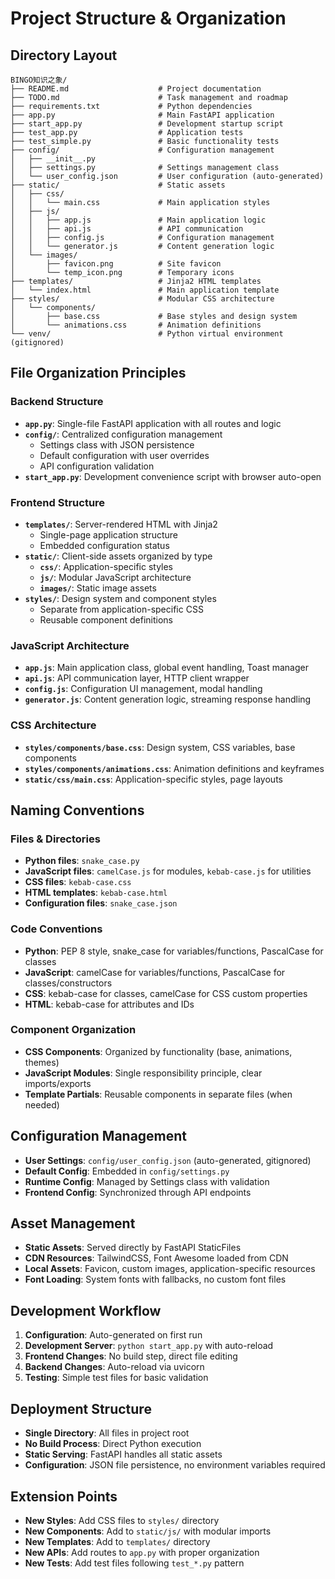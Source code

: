# Project Structure & Organization

## Directory Layout

```
BINGO知识之象/
├── README.md                    # Project documentation
├── TODO.md                      # Task management and roadmap
├── requirements.txt             # Python dependencies
├── app.py                       # Main FastAPI application
├── start_app.py                 # Development startup script
├── test_app.py                  # Application tests
├── test_simple.py               # Basic functionality tests
├── config/                      # Configuration management
│   ├── __init__.py
│   ├── settings.py              # Settings management class
│   └── user_config.json         # User configuration (auto-generated)
├── static/                      # Static assets
│   ├── css/
│   │   └── main.css             # Main application styles
│   ├── js/
│   │   ├── app.js               # Main application logic
│   │   ├── api.js               # API communication
│   │   ├── config.js            # Configuration management
│   │   └── generator.js         # Content generation logic
│   └── images/
│       ├── favicon.png          # Site favicon
│       └── temp_icon.png        # Temporary icons
├── templates/                   # Jinja2 HTML templates
│   └── index.html               # Main application template
├── styles/                      # Modular CSS architecture
│   └── components/
│       ├── base.css             # Base styles and design system
│       └── animations.css       # Animation definitions
└── venv/                        # Python virtual environment (gitignored)
```

## File Organization Principles

### Backend Structure
- **`app.py`**: Single-file FastAPI application with all routes and logic
- **`config/`**: Centralized configuration management
  - Settings class with JSON persistence
  - Default configuration with user overrides
  - API configuration validation
- **`start_app.py`**: Development convenience script with browser auto-open

### Frontend Structure
- **`templates/`**: Server-rendered HTML with Jinja2
  - Single-page application structure
  - Embedded configuration status
- **`static/`**: Client-side assets organized by type
  - **`css/`**: Application-specific styles
  - **`js/`**: Modular JavaScript architecture
  - **`images/`**: Static image assets
- **`styles/`**: Design system and component styles
  - Separate from application-specific CSS
  - Reusable component definitions

### JavaScript Architecture
- **`app.js`**: Main application class, global event handling, Toast manager
- **`api.js`**: API communication layer, HTTP client wrapper
- **`config.js`**: Configuration UI management, modal handling
- **`generator.js`**: Content generation logic, streaming response handling

### CSS Architecture
- **`styles/components/base.css`**: Design system, CSS variables, base components
- **`styles/components/animations.css`**: Animation definitions and keyframes
- **`static/css/main.css`**: Application-specific styles, page layouts

## Naming Conventions

### Files & Directories
- **Python files**: `snake_case.py`
- **JavaScript files**: `camelCase.js` for modules, `kebab-case.js` for utilities
- **CSS files**: `kebab-case.css`
- **HTML templates**: `kebab-case.html`
- **Configuration files**: `snake_case.json`

### Code Conventions
- **Python**: PEP 8 style, snake_case for variables/functions, PascalCase for classes
- **JavaScript**: camelCase for variables/functions, PascalCase for classes/constructors
- **CSS**: kebab-case for classes, camelCase for CSS custom properties
- **HTML**: kebab-case for attributes and IDs

### Component Organization
- **CSS Components**: Organized by functionality (base, animations, themes)
- **JavaScript Modules**: Single responsibility principle, clear imports/exports
- **Template Partials**: Reusable components in separate files (when needed)

## Configuration Management
- **User Settings**: `config/user_config.json` (auto-generated, gitignored)
- **Default Config**: Embedded in `config/settings.py`
- **Runtime Config**: Managed by Settings class with validation
- **Frontend Config**: Synchronized through API endpoints

## Asset Management
- **Static Assets**: Served directly by FastAPI StaticFiles
- **CDN Resources**: TailwindCSS, Font Awesome loaded from CDN
- **Local Assets**: Favicon, custom images, application-specific resources
- **Font Loading**: System fonts with fallbacks, no custom font files

## Development Workflow
1. **Configuration**: Auto-generated on first run
2. **Development Server**: `python start_app.py` with auto-reload
3. **Frontend Changes**: No build step, direct file editing
4. **Backend Changes**: Auto-reload via uvicorn
5. **Testing**: Simple test files for basic validation

## Deployment Structure
- **Single Directory**: All files in project root
- **No Build Process**: Direct Python execution
- **Static Serving**: FastAPI handles all static assets
- **Configuration**: JSON file persistence, no environment variables required

## Extension Points
- **New Styles**: Add CSS files to `styles/` directory
- **New Components**: Add to `static/js/` with modular imports
- **New Templates**: Add to `templates/` directory
- **New APIs**: Add routes to `app.py` with proper organization
- **New Tests**: Add test files following `test_*.py` pattern